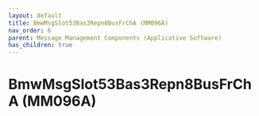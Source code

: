 ```yaml
---
layout: default
title: BmwMsgSlot53Bas3Repn8BusFrChA (MM096A)
nav_order: 6
parent: Message Management Components (Applicative Software)
has_children: true
---
```

# BmwMsgSlot53Bas3Repn8BusFrChA (MM096A)
